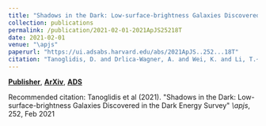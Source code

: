 ```yaml
---
title: "Shadows in the Dark: Low-surface-brightness Galaxies Discovered in the Dark Energy Survey"
collection: publications
permalink: /publication/2021-02-01-2021ApJS25218T
date: 2021-02-01
venue: "\apjs"
paperurl: "https://ui.adsabs.harvard.edu/abs/2021ApJS..252...18T"
citation: "Tanoglidis, D. and Drlica-Wagner, A. and Wei, K. and Li, T.~S. and S'anchez, J. and Zhang, Y. and Peter, A.~H.~G. and Feldmeier-Krause, A. and Prat, J. and Casey, K. and Palmese, A. and S'anchez, C. and DeRose, J. and Conselice, C. and Gagnon, L. and Abbott, T.~M.~C. and Aguena, M. and Allam, S. and Avila, S. and Bechtol, K. and Bertin, E. and Bhargava, S. and Brooks, D. and Burke, D.~L. and Rosell, A. Carnero and Kind, M. Carrasco and Carretero, J. and Chang, C. and Costanzi, M. and da Costa, L.~N. and De Vicente, J. and Desai, S. and Diehl, H.~T. and Doel, P. and Eifler, T.~F. and Everett, S. and Evrard, A.~E. and Flaugher, B. and Frieman, J. and Garc'ia-Bellido, J. and Gerdes, D.~W. and Gruendl, R.~A. and Gschwend, J. and Gutierrez, G. and Hartley, W.~G. and Hollowood, D.~L. and Huterer, D. and James, D.~J. and Krause, E. and Kuehn, K. and Kuropatkin, N. and Maia, M.~A.~G. and March, M. and Marshall, J.~L. and Menanteau, F. and Miquel, R. and Ogando, R.~L.~C. and Paz-Chinch'on, F. and Romer, A.~K. and Roodman, A. and Sanchez, E. and Scarpine, V. and Serrano, S. and Sevilla-Noarbe, I. and Smith, M. and Suchyta, E. and Tarle, G. and Thomas, D. and Tucker, D.~L. and Walker, A.~R. and DES Collaboration. &quot;Shadows in the Dark: Low-surface-brightness Galaxies Discovered in the Dark Energy Survey.&quot; <i>\apjs</i>, 252, Feb 2021"
---
```


[**Publisher**](http://doi.org/10.3847/1538-4365/abca89), [**ArXiv**](https://arxiv.org/abs/2006.04294), [**ADS**](https://ui.adsabs.harvard.edu/abs/2021ApJS..252...18T)

Recommended citation: Tanoglidis et al (2021). "Shadows in the Dark: Low-surface-brightness Galaxies Discovered in the Dark Energy Survey" <i>\apjs</i>, 252, Feb 2021
